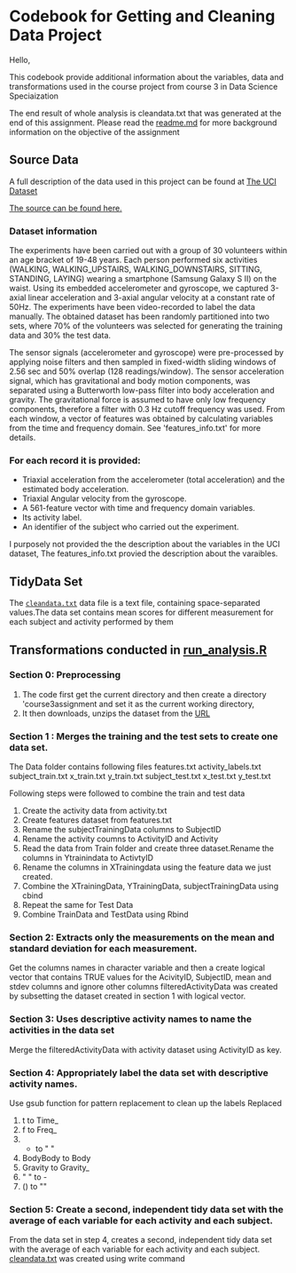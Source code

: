 # Codebook for Getting and Cleaning Data Project
Hello,

This codebook provide additional information about the variables, data and transformations used in the course project from course 3 in Data Science Speciaization

The end result of whole analysis is cleandata.txt that was generated at the end of this assignment.
Please read the [readme.md](https://github.com/anzy9/Getting-and-Cleaning-Data-Course-Project-/blob/master/README.md) for more background
information on the  objective of the assignment

## Source Data
A full description of the data used in this project can be found at [The UCI Dataset](http://archive.ics.uci.edu/ml/datasets/Human+Activity+Recognition+Using+Smartphones)

[The source can be found here.](https://d396qusza40orc.cloudfront.net/getdata%2Fprojectfiles%2FUCI%20HAR%20Dataset.zip)

### Dataset information
The experiments have been carried out with a group of 30 volunteers within an age bracket of 19-48 years. Each person performed six activities (WALKING, WALKING_UPSTAIRS, WALKING_DOWNSTAIRS, SITTING, STANDING, LAYING) wearing a smartphone (Samsung Galaxy S II) on the waist. Using its embedded accelerometer and gyroscope, we captured 3-axial linear acceleration and 3-axial angular velocity at a constant rate of 50Hz. The experiments have been video-recorded to label the data manually. The obtained dataset has been randomly partitioned into two sets, where 70% of the volunteers was selected for generating the training data and 30% the test data. 

The sensor signals (accelerometer and gyroscope) were pre-processed by applying noise filters and then sampled in fixed-width sliding windows of 2.56 sec and 50% overlap (128 readings/window). The sensor acceleration signal, which has gravitational and body motion components, was separated using a Butterworth low-pass filter into body acceleration and gravity. The gravitational force is assumed to have only low frequency components, therefore a filter with 0.3 Hz cutoff frequency was used. From each window, a vector of features was obtained by calculating variables from the time and frequency domain. See 'features_info.txt' for more details. 

### For each record it is provided:
- Triaxial acceleration from the accelerometer (total acceleration) and the estimated body acceleration.
- Triaxial Angular velocity from the gyroscope. 
- A 561-feature vector with time and frequency domain variables. 
- Its activity label. 
- An identifier of the subject who carried out the experiment.

I purposely not provided the the description about the variables in the UCI dataset, The features_info.txt provied the description about the varaibles.

## TidyData Set 

The [`cleandata.txt`](https://github.com/anzy9/Getting-and-Cleaning-Data-Course-Project-/blob/master/cleandata.txt) data file is a text file, containing space-separated values.The data set contains mean scores for different measurement for each subject and activity performed by them

## Transformations conducted in [run_analysis.R](https://github.com/anzy9/Getting-and-Cleaning-Data-Course-Project-/blob/master/run_analysis.R)
### Section 0: Preprocessing
1. The code first get the current directory and then create a directory 'course3assignment and set it as the current working directory, 
2. It then downloads, unzips the dataset from the [URL](https://d396qusza40orc.cloudfront.net/getdata%2Fprojectfiles%2FUCI%20HAR%20Dataset.zip)

### Section 1 : Merges the training and the test sets to create one data set.
The Data folder contains following files
features.txt
activity_labels.txt
subject_train.txt
x_train.txt
y_train.txt
subject_test.txt
x_test.txt
y_test.txt

Following steps were followed to combine the train and test data

1. Create the activity data from activity.txt
2. Create features dataset from features.txt
3. Rename the subjectTrainingData columns to SubjectID
4. Rename the activity coumns to ActivityID and Activity
5. Read the data from Train folder and create three dataset.Rename the columns in Ytrainindata to ActivtyID
6. Rename the columns in XTrainingdata using the feature data we just created.
7. Combine the XTrainingData, YTrainingData, subjectTrainingData using cbind
8. Repeat the same for Test Data
9. Combine TrainData and TestData using Rbind

### Section 2: Extracts only the measurements on the mean and standard deviation for each measurement. 
Get the columns names in character variable and then a create logical vector that contains TRUE values for the AcivityID, SubjectID, mean and stdev columns and ignore other columns
filteredActivityData was  created by subsetting the dataset created in section 1 with logical vector.

### Section 3: Uses descriptive activity names to name the activities in the data set
Merge the filteredActivityData with activity dataset using ActivityID as key.

### Section 4: Appropriately label the data set with descriptive activity names.
Use gsub function for pattern replacement to clean up the labels
Replaced
1. t to Time_
2. f to Freq_
3. - to " "
4. BodyBody to Body
5. Gravity to Gravity_
6. " " to -
7. () to ""

### Section 5: Create a second, independent tidy data set with the average of each variable for each activity and each subject. 
From the data set in step 4, creates a second, independent tidy data set with the average of each variable for each activity and each subject.
[cleandata.txt](https://github.com/anzy9/Getting-and-Cleaning-Data-Course-Project-/blob/master/cleandata.txt) was created using write command
